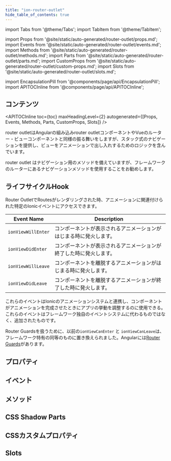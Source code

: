 ```yaml
---
title: "ion-router-outlet"
hide_table_of_contents: true
---
```

import Tabs from '@theme/Tabs';
import TabItem from '@theme/TabItem';

import Props from '@site/static/auto-generated/router-outlet/props.md';
import Events from '@site/static/auto-generated/router-outlet/events.md';
import Methods from '@site/static/auto-generated/router-outlet/methods.md';
import Parts from '@site/static/auto-generated/router-outlet/parts.md';
import CustomProps from '@site/static/auto-generated/router-outlet/custom-props.md';
import Slots from '@site/static/auto-generated/router-outlet/slots.md';



import EncapsulationPill from '@components/page/api/EncapsulationPill';
import APITOCInline from '@components/page/api/APITOCInline';

<EncapsulationPill type="shadow" />

<h2 className="table-of-contents__title">コンテンツ</h2>

<APITOCInline
  toc={toc}
  maxHeadingLevel={2}
  autogenerated={[Props, Events, Methods, Parts, CustomProps, Slots]}
/>



router outletはAngularの組み込みrouter outletコンポーネントやVueのルーター・ビューコンポーネントと同様の振る舞いをしますが、スタック式のナビゲーションを提供し、ビューをアニメーションで出し入れするためのロジックを含んでいます。

router outlet はナビゲーション用のメソッドを備えていますが、フレームワークのルーターにあるナビゲーションメソッドを使用することをお勧めします。

## ライフサイクルHook

Router OutletでRoutesがレンダリングされた時、アニメーションに関連付けられた特定のIonicイベントにアクセスできます。


| Event Name         | Description                                                          |
|--------------------|------------------------------------------------------------------|
| `ionViewWillEnter` | コンポーネントが表示されるアニメーションがはじまる時に発火します。 |
| `ionViewDidEnter`  | コンポーネントが表示されるアニメーションが終了した時に発火します。 |
| `ionViewWillLeave` | コンポーネントを離脱するアニメーションがはじまる時に発火します。  |
| `ionViewDidLeave`  | コンポーネントを離脱するアニメーションが終了した時に発火します。 |


これらのイベントはIonicのアニメーションシステムと連携し、コンポーネントがアニメーションを完成させたときにアプリの挙動を調整するのに使用できる。これらのイベントはフレームワーク独自のイベントシステムに代わるものではなく、追加されたものです。

Router Guardsを扱うために、以前の`ionViewCanEnter` と `ionViewCanLeave`は、フレームワーク特有の同等のものに置き換えられました。Angularには[Router Guards](https://angular.jp/guide/router#milestone-5-route-guards)があります。




## プロパティ
<Props />

## イベント
<Events />

## メソッド
<Methods />

## CSS Shadow Parts
<Parts />

## CSSカスタムプロパティ
<CustomProps />

## Slots
<Slots />